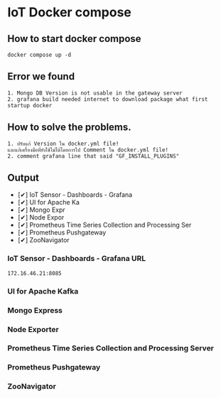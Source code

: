 # IoT Docker compose


## How to start docker compose

    docker compose up -d

## Error we found

    1. Mongo DB Version is not usable in the gateway server
    2. grafana build needed internet to download package what first startup docker

## How to solve the problems.

    1. ปรับแก้ Version ใน docker.yml file!
    และแก้เครื่องมือที่ยังใช้ไม่ได้โดยการไป Comment ใน docker.yml file!
    2. comment grafana line that said "GF_INSTALL_PLUGINS"

## Output

- [✔] IoT Sensor - Dashboards - Grafana 
- [✔] UI for Apache Ka
- [✔] Mongo Expr
- [✔] Node Expor
- [✔] Prometheus Time Series Collection and Processing Ser
- [✔] Prometheus Pushgateway
- [✔] ZooNavigator


### IoT Sensor - Dashboards - Grafana URL

    172.16.46.21:8085

### UI for Apache Kafka

### Mongo Express

### Node Exporter

### Prometheus Time Series Collection and Processing Server

### Prometheus Pushgateway

### ZooNavigator
